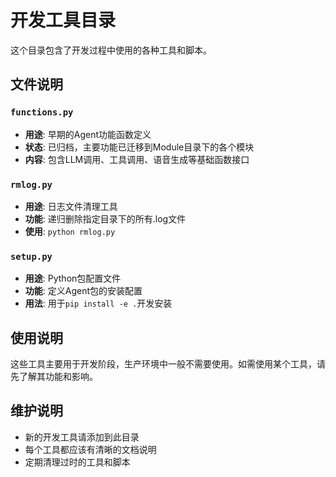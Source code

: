 # 开发工具目录

这个目录包含了开发过程中使用的各种工具和脚本。

## 文件说明

### `functions.py`
- **用途**: 早期的Agent功能函数定义
- **状态**: 已归档，主要功能已迁移到Module目录下的各个模块
- **内容**: 包含LLM调用、工具调用、语音生成等基础函数接口

### `rmlog.py`
- **用途**: 日志文件清理工具
- **功能**: 递归删除指定目录下的所有.log文件
- **使用**: `python rmlog.py`

### `setup.py`
- **用途**: Python包配置文件
- **功能**: 定义Agent包的安装配置
- **用法**: 用于`pip install -e .`开发安装

## 使用说明

这些工具主要用于开发阶段，生产环境中一般不需要使用。如需使用某个工具，请先了解其功能和影响。

## 维护说明

- 新的开发工具请添加到此目录
- 每个工具都应该有清晰的文档说明
- 定期清理过时的工具和脚本
